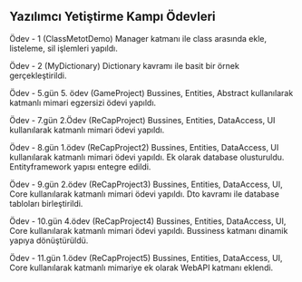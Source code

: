 ## Yazılımcı Yetiştirme Kampı Ödevleri

Ödev - 1 (ClassMetotDemo)
Manager katmanı ile class arasında ekle, listeleme, sil işlemleri yapıldı.

Ödev - 2 (MyDictionary)
Dictionary kavramı ile basit bir örnek gerçekleştirildi.


Ödev - 5.gün 5. ödev (GameProject)
Bussines, Entities, Abstract kullanılarak katmanlı mimari egzersizi ödevi yapıldı.

Ödev - 7.gün 2.Ödev (ReCapProject)
Bussines, Entities, DataAccess, UI kullanılarak katmanlı mimari ödevi yapıldı.

Ödev - 8.gün 1.ödev (ReCapProject2)
Bussines, Entities, DataAccess, UI kullanılarak katmanlı mimari ödevi yapıldı. Ek olarak database olusturuldu. Entityframework yapısı entegre edildi.

Ödev - 9.gün 2.ödev (ReCapProject3)
Bussines, Entities, DataAccess, UI, Core kullanılarak katmanlı mimari ödevi yapıldı. Dto kavramı ile database tabloları birleştirildi. 

Ödev - 10.gün 4.ödev (ReCapProject4)
Bussines, Entities, DataAccess, UI, Core kullanılarak katmanlı mimari ödevi yapıldı. Bussiness katmanı dinamik yapıya dönüştürüldü.

Ödev - 11.gün 1.ödev (ReCapProject5)
Bussines, Entities, DataAccess, UI, Core kullanılarak katmanlı mimariye ek olarak WebAPI katmanı eklendi.
